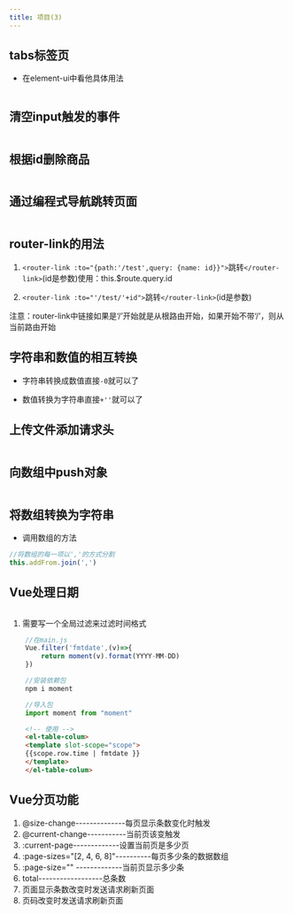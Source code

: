 ```yaml
---
title: 项目(3)
---
```

## tabs标签页
+ 在element-ui中看他具体用法
<img :src="$withBase('/front/vue/tabs页签.jpg')">

## 清空input触发的事件
<img :src="$withBase('/front/vue/清空数据.jpg')">

## 根据id删除商品
<img :src="$withBase('/front/vue/删除商品.jpg')">

 ## 通过编程式导航跳转页面
<img :src="$withBase('/front/vue/编程时跳转.jpg')">

## router-link的用法
1. `<router-link :to="{path:'/test',query: {name: id}}">`跳转`</router-link>`(id是参数)使用：this.$route.query.id  

2. `<router-link :to="'/test/'+id">`跳转`</router-link>`(id是参数)  

注意：router-link中链接如果是‘/’开始就是从根路由开始，如果开始不带‘/’，则从当前路由开始

## 字符串和数值的相互转换
+ 字符串转换成数值直接`-0`就可以了  

+ 数值转换为字符串直接`+''`就可以了

## 上传文件添加请求头
<img :src="$withBase('/front/vue/上传文件添加请求头.jpg')">

## 向数组中push对象
<img :src="$withBase('/front/vue/push对象.jpg')">

## 将数组转换为字符串
+ 调用数组的方法
```js
//将数组的每一项以','的方式分割
this.addFrom.join(',')
```

## Vue处理日期
<img :src="$withBase('/front/vue/时间格式处理.jpg')">

1. 需要写一个全局过滤来过滤时间格式
```js
    //在main.js
    Vue.filter('fmtdate',(v)=>{
        return moment(v).format(YYYY-MM-DD)
    })

    //安装依赖包
    npm i moment

    //导入包
    import moment from "moment"

```
```html
    <!-- 使用 -->
    <el-table-colum>
    <template slot-scope="scope">
    {{scope.row.time | fmtdate }}
    </template>
    </el-table-colum>
```

## Vue分页功能
1. @size-change--------------每页显示条数变化时触发
2. @current-change-----------当前页该变触发
3. :current-page-------------设置当前页是多少页
4. :page-sizes="[2, 4, 6, 8]"----------每页多少条的数据数组
5. :page-size="" -------------当前页显示多少条
6. total------------------总条数
5. 页面显示条数改变时发送请求刷新页面
6. 页码改变时发送请求刷新页面

